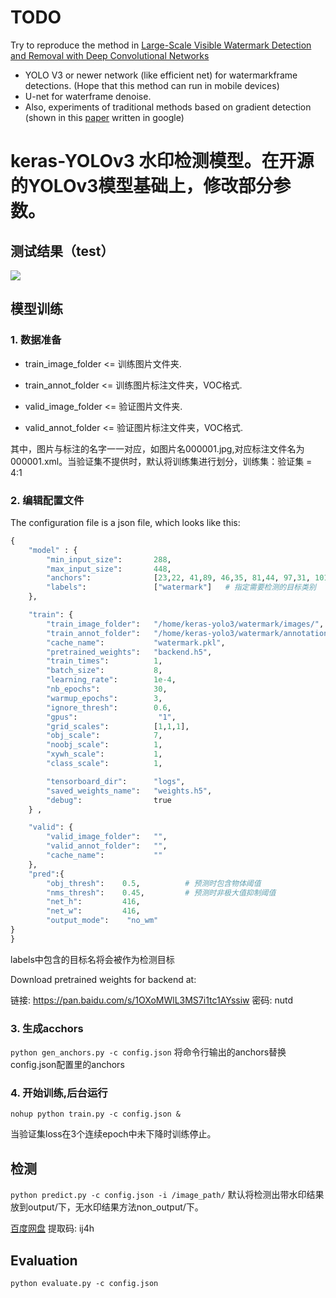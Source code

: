 # TODO
Try to reproduce the method in [Large-Scale Visible Watermark Detection and Removal with Deep Convolutional Networks](https://link.springer.com/chapter/10.1007/978-3-030-03338-5_3)
+ YOLO V3 or newer network (like efficient net) for watermarkframe detections. (Hope that this method can run in mobile devices)
+ U-net for waterframe denoise. 
+ Also, experiments of traditional methods based on gradient detection (shown in this [paper](http://openaccess.thecvf.com/content_cvpr_2017/papers/Dekel_On_the_Effectiveness_CVPR_2017_paper.pdf) written in google) 
# keras-YOLOv3 水印检测模型。在开源的YOLOv3模型基础上，修改部分参数。
## 测试结果（test）
![](https://github.com/yl305237731/yolov3_watermark/blob/master/test/1.png)

## 模型训练

### 1. 数据准备

+ train_image_folder <= 训练图片文件夹.

+ train_annot_folder <= 训练图片标注文件夹，VOC格式.

+ valid_image_folder <= 验证图片文件夹.

+ valid_annot_folder <= 验证图片标注文件夹，VOC格式.
    
其中，图片与标注的名字一一对应，如图片名000001.jpg,对应标注文件名为000001.xml。当验证集不提供时，默认将训练集进行划分，训练集：验证集 = 4:1

### 2. 编辑配置文件
The configuration file is a json file, which looks like this:

```python
{
    "model" : {
        "min_input_size":       288,
        "max_input_size":       448,
        "anchors":              [23,22, 41,89, 46,35, 81,44, 97,31, 101,65, 126,53, 168,37, 242,52],
        "labels":               ["watermark"]   # 指定需要检测的目标类别
    },

    "train": {
        "train_image_folder":   "/home/keras-yolo3/watermark/images/",     # 训练图片路径
        "train_annot_folder":   "/home/keras-yolo3/watermark/annotations/",  # 训练图片对应标注
        "cache_name":           "watermark.pkl",                                       # 生成anchors时会生成
        "pretrained_weights":   "backend.h5",                                    # 预训练权重
        "train_times":          1,                                                     # 每个epoch训练集训练次数
        "batch_size":           8,
        "learning_rate":        1e-4,
        "nb_epochs":            30,
        "warmup_epochs":        3,
        "ignore_thresh":        0.6,                                                   # 低于此阈值，训练时认为box中无目标
        "gpus":                  "1",
        "grid_scales":          [1,1,1],
        "obj_scale":            7,
        "noobj_scale":          1,
        "xywh_scale":           1,
        "class_scale":          1,

        "tensorboard_dir":      "logs",
        "saved_weights_name":   "weights.h5",
        "debug":                true
    } ,

    "valid": {
        "valid_image_folder":   "",
        "valid_annot_folder":   "",
        "cache_name":           ""
    },
    "pred":{
        "obj_thresh":    0.5,          # 预测时包含物体阈值
        "nms_thresh":    0.45,         # 预测时非极大值抑制阈值
        "net_h":         416,
        "net_w":         416,
        "output_mode":    "no_wm" 
}
}
```
labels中包含的目标名将会被作为检测目标

Download pretrained weights for backend at:

链接: https://pan.baidu.com/s/1OXoMWlL3MS7i1tc1AYssiw 密码: nutd 


### 3. 生成acchors

`python gen_anchors.py -c config.json`
将命令行输出的anchors替换config.json配置里的anchors


### 4. 开始训练,后台运行

`nohup python train.py -c config.json &`

当验证集loss在3个连续epoch中未下降时训练停止。

## 检测  
`python predict.py -c config.json -i /image_path/`
默认将检测出带水印结果放到output/下，无水印结果方法non_output/下。

[百度网盘](https://pan.baidu.com/s/1LAtL_qnaQwjy2755AEkHrQ&shfl=shareset) 提取码: ij4h 
## Evaluation

`python evaluate.py -c config.json`


